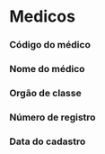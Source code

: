 # Medicos

### Código do médico
<!-- CdMedico -->

### Nome do médico
<!-- Nome -->

### Orgão de classe
<!-- Orgao -->

### Número de registro
<!-- Registro -->

### Data do cadastro
<!-- DtCadastro -->